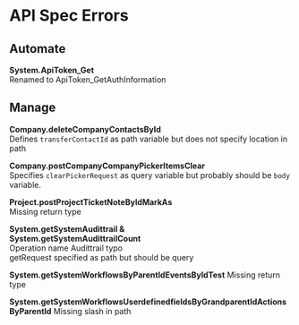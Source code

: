 # API Spec Errors

## Automate

**System.ApiToken_Get**  
Renamed to ApiToken_GetAuthInformation  

## Manage

**Company.deleteCompanyContactsById**  
Defines `transferContactId` as path variable but does not specify location in path

**Company.postCompanyCompanyPickerItemsClear**  
Specifies `clearPickerRequest` as query variable but probably should be `body` variable.

**Project.postProjectTicketNoteByIdMarkAs**  
Missing return type

**System.getSystemAudittrail &**  
**System.getSystemAudittrailCount**  
Operation name Audittrail typo  
getRequest specified as path but should be query  

**System.getSystemWorkflowsByParentIdEventsByIdTest**
Missing return type

**System.getSystemWorkflowsUserdefinedfieldsByGrandparentIdActionsByParentId**
Missing slash in path
